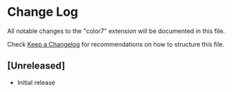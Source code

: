 # Change Log
All notable changes to the "color7" extension will be documented in this file.

Check [Keep a Changelog](http://keepachangelog.com/) for recommendations on how to structure this file.

## [Unreleased]
- Initial release
